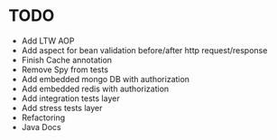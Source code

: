 # TODO

* Add LTW AOP
* Add aspect for bean validation before/after http request/response
* Finish Cache annotation
* Remove Spy from tests
* Add embedded mongo DB with authorization
* Add embedded redis with authorization
* Add integration tests layer
* Add stress tests layer
* Refactoring
* Java Docs
